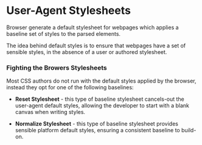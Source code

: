 # User-Agent Stylesheets

Browser generate a default stylesheet for webpages which applies a baseline set of styles to the parsed elements.

The idea behind default styles is to ensure that webpages have a set of sensible styles, in the absence of a user or authored stylesheet.

### Fighting the Browers Stylesheets

Most CSS authors do not run with the default styles applied by the browser, instead they opt for one of the following baselines:

- **Reset Stylesheet** - this type of baseline stylesheet cancels-out the user-agent default styles, allowing the developer to start with a blank canvas when writing styles.

- **Normalize Stylesheet** - this type of baseline stylesheet provides sensible platform default styles, ensuring a consistent baseline to build-on.
